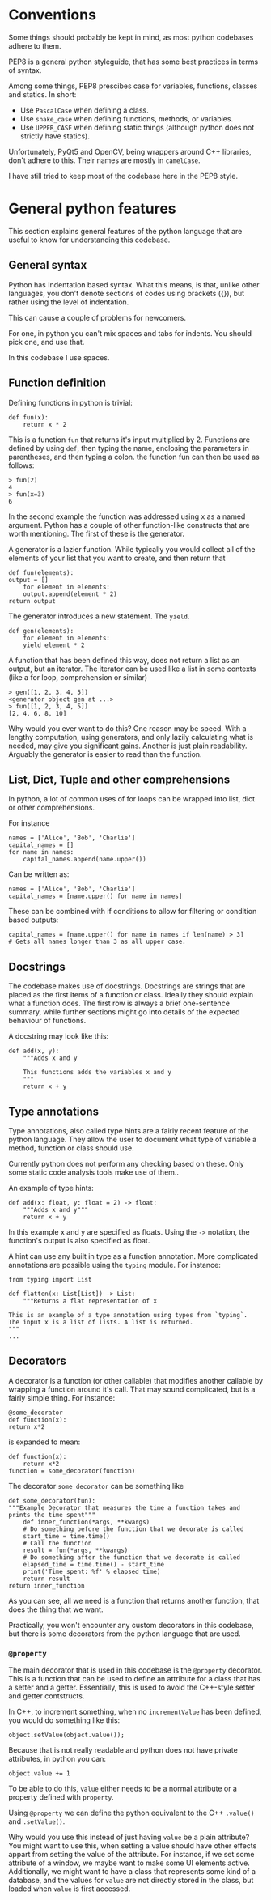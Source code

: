 Conventions
===========

Some things should probably be kept in mind, as most python codebases adhere to them.

PEP8 is a general python styleguide, that has some best practices in terms of syntax.

Among some things, PEP8 prescibes case for variables, functions, classes and statics.
In short: 

- Use `PascalCase` when defining a class.
- Use `snake_case` when defining functions, methods, or variables.
- Use `UPPER_CASE` when defining static things (although python does not strictly have statics).

Unfortunately, PyQt5 and OpenCV, being wrappers around C++ libraries, don't adhere to this.
Their names are mostly in `camelCase`.

I have still tried to keep most of the codebase here in the PEP8 style.

General python features
=======================

This section explains general features of the python language that are useful to know for understanding this codebase.

General syntax
--------------

Python has Indentation based syntax. What this means, is that, unlike other
languages, you don't denote sections of codes using brackets ({}), but rather
using the level of indentation.

This can cause a couple of problems for newcomers.

For one, in python you can't mix spaces and tabs for indents. You should pick one, and use that.

In this codebase I use spaces.

Function definition
-------------------

Defining functions in python is trivial:

    def fun(x):
        return x * 2

This is a function `fun` that returns it's input multiplied by 2.
Functions are defined by using `def`, then typing the name, enclosing the
parameters in parentheses, and then typing a colon. the function fun can then be used as follows:

    > fun(2)
    4
    > fun(x=3)
    6

In the second example the function was addressed using x as a named argument.
Python has a couple of other function-like constructs that are worth mentioning.
The first of these is the generator.

A generator is a lazier function. While typically you would collect all of the
elements of your list that you want to create, and then return that

    def fun(elements):
	output = []
    	for element in elements:
	    output.append(element * 2)
	return output

The generator introduces a new statement. The `yield`.

    def gen(elements):
        for element in elements:
	    yield element * 2

A function that has been defined this way, does not return a list as an output,
but an iterator. The iterator can be used like a list in some contexts (like a
for loop, comprehension or similar)

    > gen([1, 2, 3, 4, 5])
    <generator object gen at ...>
    > fun([1, 2, 3, 4, 5])
    [2, 4, 6, 8, 10]

Why would you ever want to do this?
One reason may be speed. With a lengthy computation, using generators, and only
lazily calculating what is needed, may give you significant gains.
Another is just plain readability. Arguably the generator is easier to read
than the function.

List, Dict, Tuple and other comprehensions
------------------------------------------

In python, a lot of common uses of for loops can be wrapped into list, dict or other comprehensions.

For instance

    names = ['Alice', 'Bob', 'Charlie']
    capital_names = []
    for name in names:
    	capital_names.append(name.upper())

Can be written as:

    names = ['Alice', 'Bob', 'Charlie']
    capital_names = [name.upper() for name in names]

These can be combined with if conditions to allow for filtering or condition based outputs:

    capital_names = [name.upper() for name in names if len(name) > 3]
    # Gets all names longer than 3 as all upper case.


Docstrings
----------

The codebase makes use of docstrings. Docstrings are strings that are placed as
the first items of a function or class. Ideally they should explain what a
function does. The first row is always a brief one-sentence summary, while
further sections might go into details of the expected behaviour of functions.

A docstring may look like this:

    def add(x, y):
        """Adds x and y

        This functions adds the variables x and y
        """
        return x + y

Type annotations
----------------

Type annotations, also called type hints are a fairly recent feature of the
python language.
They allow the user to document what type of variable a method, function or class should use. 

Currently python does not perform any checking based on these. Only some static code analysis tools make use of them..

An example of type hints:

    def add(x: float, y: float = 2) -> float:
        """Adds x and y"""
        return x + y

In this example x and y are specified as floats. Using the `->` notation, the
function's output is also specified as float.

A hint can use any built in type as a function annotation. More complicated
annotations are possible using the `typing` module. For instance:

    from typing import List

    def flatten(x: List[List]) -> List:
    	"""Returns a flat representation of x
	
	This is an example of a type annotation using types from `typing`.
	The input x is a list of lists. A list is returned.
	"""
	...

Decorators
----------

A decorator is a function (or other callable) that modifies another callable by wrapping a function around it's call.
That may sound complicated, but is a fairly simple thing.
For instance:

    @some_decorator
    def function(x):
	return x*2

is expanded to mean:

    def function(x):
    	return x*2
    function = some_decorator(function)

The decorator `some_decorator` can be something like

    def some_decorator(fun):
	"""Example Decorator that measures the time a function takes and prints the time spent"""
    	def inner_function(*args, **kwargs)
	    # Do something before the function that we decorate is called
	    start_time = time.time()
	    # Call the function
	    result = fun(*args, **kwargs)
	    # Do something after the function that we decorate is called
	    elapsed_time = time.time() - start_time
	    print('Time spent: %f' % elapsed_time)
	    return result
	return inner_function

As you can see, all we need is a function that returns another function, that
does the thing that we want.

Practically, you won't encounter any custom decorators in this codebase, but
there is some decorators from the python language that are used.

### `@property` 

The main decorator that is used in this codebase is the `@property` decorator.
This is a function that can be used to define an attribute for a class that has
a setter and a getter.
Essentially, this is used to avoid the C++-style setter and getter contstructs.

In C++, to increment something, when no `incrementValue` has been defined, you
would do something like this:

    object.setValue(object.value());

Because that is not really readable and python does not have private
attributes, in python you can:

    object.value += 1

To be able to do this, `value` either needs to be a normal attribute or a property defined with `property`.

Using `@property` we can define the python equivalent to the C++ `.value()` and `.setValue()`.

Why would you use this instead of just having `value` be a plain attribute? 
You might want to use this, when setting a value should have other effects
appart from setting the value of the attribute. 
For instance, if we set some attribute of a window, we maybe want to make some
UI elements active.
Additionally, we might want to have a class that represents some kind of a
database, and the values for `value` are not directly stored in the class, but
loaded when `value` is first accessed.

